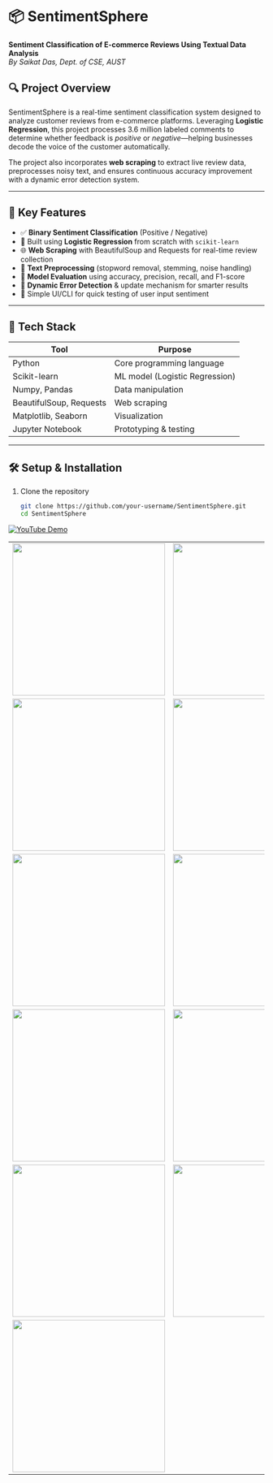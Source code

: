 # 📦 SentimentSphere  
**Sentiment Classification of E-commerce Reviews Using Textual Data Analysis**  
_By Saikat Das, Dept. of CSE, AUST_


## 🔍 Project Overview  
SentimentSphere is a real-time sentiment classification system designed to analyze customer reviews from e-commerce platforms. Leveraging **Logistic Regression**, this project processes 3.6 million labeled comments to determine whether feedback is *positive* or *negative*—helping businesses decode the voice of the customer automatically.

The project also incorporates **web scraping** to extract live review data, preprocesses noisy text, and ensures continuous accuracy improvement with a dynamic error detection system.

---

## 🎯 Key Features  
- ✅ **Binary Sentiment Classification** (Positive / Negative)  
- 🤖 Built using **Logistic Regression** from scratch with `scikit-learn`  
- 🌐 **Web Scraping** with BeautifulSoup and Requests for real-time review collection  
- 🧹 **Text Preprocessing** (stopword removal, stemming, noise handling)  
- 🧠 **Model Evaluation** using accuracy, precision, recall, and F1-score  
- 🔄 **Dynamic Error Detection** & update mechanism for smarter results  
- 🧾 Simple UI/CLI for quick testing of user input sentiment  

---

## 🧠 Tech Stack  
| Tool | Purpose |
|------|---------|
| Python | Core programming language |
| Scikit-learn | ML model (Logistic Regression) |
| Numpy, Pandas | Data manipulation |
| BeautifulSoup, Requests | Web scraping |
| Matplotlib, Seaborn | Visualization |
| Jupyter Notebook | Prototyping & testing |

---

## 🛠️ Setup & Installation  
1. Clone the repository  
   ```bash
   git clone https://github.com/your-username/SentimentSphere.git
   cd SentimentSphere

[![YouTube Demo](https://img.shields.io/badge/Watch%20Demo%20on-YouTube-red?style=for-the-badge&logo=youtube)](https://youtube.com/your-demo-link)

<table>
  <tr>
    <td><img src="1.png" width="300"></td>
    <td><img src="2.png" width="300"></td>
  </tr>
  <tr>
    <td><img src="3.png" width="300"></td>
    <td><img src="4.png" width="300"></td>
  </tr>
  <tr>
    <td><img src="5.png" width="300"></td>
    <td><img src="6.png" width="300"></td>
  </tr>
  <tr>
    <td><img src="7.png" width="300"></td>
    <td><img src="8.png" width="300"></td>
  </tr>
  <tr>
    <td><img src="9.png" width="300"></td>
    <td><img src="10.png" width="300"></td>
  </tr>
  <tr>
    <td><img src="11.png" width="300"></td>
    <td></td>
  </tr>
</table>
